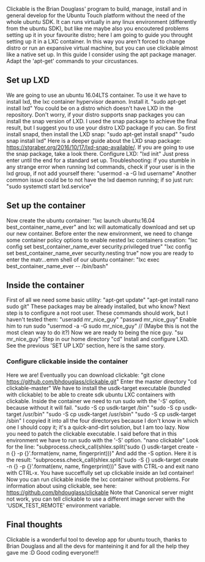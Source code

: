 Clickable is the Brian Douglass' program to build, manage, install and in general develop for the Ubuntu Touch platform without the need of the whole ubuntu SDK.
It can runs virtually in any linux environment (differently from the ubuntu SDK), but like me maybe also you encoutered problems setting up it in your favourite distro; here I am going to guide you throught setting up it in a LXC container.
In this way you aren't forced to change distro or run an expansive virtual machine, but you can use clickable almost like a native set up.
In this guide I consider using the apt package manager. Adapt the 'apt-get' commands to your circustances.

## Set up LXD

We are going to use an ubuntu 16.04LTS container. To use it we have to install lxd, the lxc container hypervisor deamon. Install it.
"sudo apt-get install lxd"
You could be on a distro which doesn't have LXD in the repository. Don't worry, if your distro supports snap packages you can install the snap version of LXD.
I used the snap package to achieve the final result, but I suggest you to use your distro LXD package if you can. So first install snapd, then install the LXD snap:
"sudo apt-get install snapd"
"sudo snap install lxd"
Here is a deeper guide about the LXD snap package: https://stgraber.org/2016/10/17/lxd-snap-available/. If you are going to use the snap package, take a look there.
Configure LXD:
"lxd init"
Just press enter until the end for a standard set up.
Troubleshooting:
if you stumble in any strange error when running lxd commands, check if your user is in the lxd group, if not add yourself there:
"usermod -a -G lxd username"
Another common issue could be to not have the lxd daemon running; if so just run:
"sudo systemctl start lxd.service"

## Set up the container

Now create the ubuntu container:
"lxc launch ubuntu:16.04 best_container_name_ever"
and lxc will automatically download and set up our new container.
Before enter the new environment, we need to change some container policy options to enable nested lxc containers creation:
"lxc config set best_container_name_ever security.privileged true"
"lxc config set best_container_name_ever security.nesting true"
now you are ready to enter the matr...emm shell of our ubuntu container:
"lxc exec best_container_name_ever -- /bin/bash"

## Inside the container

First of all we need some basic utility:
"apt-get update"
"apt-get install nano sudo git"
These packages may be already installed, but who know?
Next step is to configure a not root user. These commands should work, but I haven't tested them:
"useradd mr_nice_guy"
"passwd mr_nice_guy"
Enable him to run sudo
"usermod -a -G sudo mr_nice_guy" // (Maybe this is not the most clean way to do it?)
Now we are ready to being the nice guy.
"su mr_nice_guy"
Step in our home directory
"cd"
Install and configure LXD. See the previous 'SET UP LXD' section, here is the same story.

### Configure clickable inside the container

Here we are! Eventually you can download clickable:
"git clone https://github.com/bhdouglass/clickable.git"
Enter the master directory
"cd clickable-master"
We have to install the usdk-target executable (bundled with clickable) to be able to create sdk ubuntu LXC containers with clickable.
Inside the container we need to run sudo with the '-S' option, because without it will fail.
"sudo -S cp usdk-target /bin"
"sudo -S cp usdk-target /usr/bin"
"sudo -S cp usdk-target /usr/sbin"
"sudo -S cp usdk-target /sbin"
I copyied it into all the four directoryes because I don't know in which one I should copy it; it's a quick-and-dirt solution, but I am too lazy.
Now you need to patch the clickable executable. I said before that in this environment we have to run sudo with the '-S' option.
"nano clickable"
Look for the line:
"subprocess.check_call(shlex.split('sudo {} usdk-target create -n {} -p {}'.format(env, name, fingerprint)))"
And add the -S option. Here it is the result:
"subprocess.check_call(shlex.split('sudo -S {} usdk-target create -n {} -p {}'.format(env, name, fingerprint)))"
Save with CTRL-o and exit nano with CTRL-x.
You have succeffully set up clickable inside an lxd container!
Now you can run clickable inside the lxc container without problems.
For information about using clickable, see here: https://github.com/bhdouglass/clickable
Note that Canonical server might not work, you can tell clickable to use a different image server with the 'USDK_TEST_REMOTE' environment variable.

## Final thoughts

Clickable is a wonderful tool to develop app for ubuntu touch, thanks to Brian Douglass and all the devs for manteining it and for all the help they gave me :D
Good coding everyone!!!